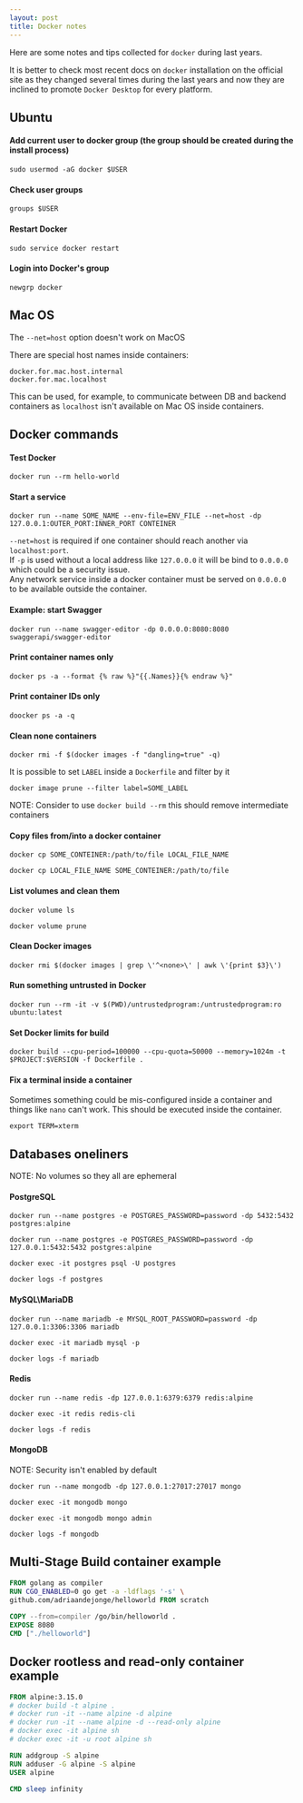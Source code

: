 ```yaml
---
layout: post
title: Docker notes
---
```


Here are some notes and tips collected for `docker` during last years.

It is better to check most recent docs on `docker` installation on the official site as they changed several times
during the last years and now they are inclined to promote `Docker Desktop` for every platform.

## Ubuntu

#### Add current user to docker group (the group should be created during the install process)
```shell
sudo usermod -aG docker $USER
```

#### Check user groups
```shell
groups $USER
```

#### Restart Docker
```shell
sudo service docker restart
```

#### Login into Docker's group
```shell
newgrp docker
```

## Mac OS
The `--net=host` option doesn't work on MacOS

There are special host names inside containers:
```
docker.for.mac.host.internal
docker.for.mac.localhost
```
This can be used, for example, to communicate between DB and backend containers as `localhost` isn't available
on Mac OS inside containers. 

## Docker commands

#### Test Docker
```shell
docker run --rm hello-world
```

#### Start a service
```shell
docker run --name SOME_NAME --env-file=ENV_FILE --net=host -dp 127.0.0.1:OUTER_PORT:INNER_PORT CONTEINER
```
`--net=host` is required if one container should reach another via `localhost:port`.  
If `-p` is used without a local address like `127.0.0.0` it will be bind to `0.0.0.0` which could be a security issue.  
Any network service inside a docker container must be served on `0.0.0.0` to be available outside the container.  
#### Example: start Swagger
```shell
docker run --name swagger-editor -dp 0.0.0.0:8080:8080 swaggerapi/swagger-editor
```

#### Print container names only
```shell
docker ps -a --format {% raw %}"{{.Names}}{% endraw %}"
```

#### Print container IDs only
```shell
doocker ps -a -q
```

#### Clean none containers
```shell
docker rmi -f $(docker images -f "dangling=true" -q)
```
It is possible to set `LABEL` inside a `Dockerfile` and filter by it
```shell
docker image prune --filter label=SOME_LABEL
```
NOTE: Consider to use `docker build --rm` this should remove intermediate containers

#### Copy files from/into a docker container
```shell
docker cp SOME_CONTEINER:/path/to/file LOCAL_FILE_NAME
```
```shell
docker cp LOCAL_FILE_NAME SOME_CONTEINER:/path/to/file
```

#### List volumes and clean them
```shell
docker volume ls
```
```shell
docker volume prune
```

#### Clean Docker <none> images
```shell
docker rmi $(docker images | grep \'^<none>\' | awk \'{print $3}\')
```

#### Run something untrusted in Docker
```shell
docker run --rm -it -v $(PWD)/untrustedprogram:/untrustedprogram:ro ubuntu:latest
```

#### Set Docker limits for build
```shell
docker build --cpu-period=100000 --cpu-quota=50000 --memory=1024m -t $PROJECT:$VERSION -f Dockerfile .
```

#### Fix a terminal inside a container
Sometimes something could be mis-configured inside a container and things like `nano` can't work. 
This should be executed inside the container.
```shell
export TERM=xterm
```

## Databases oneliners
NOTE: No volumes so they all are ephemeral

#### PostgreSQL
```shell
docker run --name postgres -e POSTGRES_PASSWORD=password -dp 5432:5432 postgres:alpine
```
```shell
docker run --name postgres -e POSTGRES_PASSWORD=password -dp 127.0.0.1:5432:5432 postgres:alpine
```
```shell
docker exec -it postgres psql -U postgres
```
```shell
docker logs -f postgres
```

#### MySQL\MariaDB
```shell
docker run --name mariadb -e MYSQL_ROOT_PASSWORD=password -dp 127.0.0.1:3306:3306 mariadb
```
```shell
docker exec -it mariadb mysql -p
```
```shell
docker logs -f mariadb
```

#### Redis
```shell
docker run --name redis -dp 127.0.0.1:6379:6379 redis:alpine
```
```shell
docker exec -it redis redis-cli
```
```shell
docker logs -f redis
```

#### MongoDB
NOTE: Security isn't enabled by default
```shell
docker run --name mongodb -dp 127.0.0.1:27017:27017 mongo
```
```shell
docker exec -it mongodb mongo
```
```shell
docker exec -it mongodb mongo admin
```
```shell
docker logs -f mongodb
```

## Multi-Stage Build container example
```Dockerfile
FROM golang as compiler 
RUN CGO_ENABLED=0 go get -a -ldflags '-s' \ 
github.com/adriaandejonge/helloworld FROM scratch
 
COPY --from=compiler /go/bin/helloworld . 
EXPOSE 8080
CMD ["./helloworld"]
```

## Docker rootless and read-only container example
```Dockerfile
FROM alpine:3.15.0
# docker build -t alpine .
# docker run -it --name alpine -d alpine
# docker run -it --name alpine -d --read-only alpine
# docker exec -it alpine sh
# docker exec -it -u root alpine sh

RUN addgroup -S alpine
RUN adduser -G alpine -S alpine
USER alpine

CMD sleep infinity
```
